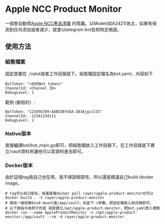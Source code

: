 # Apple NCC Product Monitor

一個會自動爬[Apple NCC產品清單](https://www.apple.com/tw/nccid) 的爬蟲。以Model(如A2421)為主，如果有偵測到任何添加或者減少，就會以telegram bot告知特定頻道。

## 使用方法

### 組態檔案

固定放置在 ./valut或者工作目錄底下。組態檔固定檔名為bot.yaml，內容如下

```
BotToken: "<你的Bot token>"
ChannelId: <Channel ID>
DebugLevel: 1
```

範例 (都假的）:

```
BotToken: "123456789:AABCDEFUGA-Z83AjgisIIS"
ChannelId: -12341234111
DebugLevel: 1
```

### Native版本

直接編譯bot/bot_main.go即可，把組態檔放入工作目錄下。在工作目錄底下建立/vault資料夾讓他可以寫資料進去即可。

### Docker版本

由於這個tag我自己也在用，我不保證相容性，所以還是建議自己build docker image。

```
# tag可以自己取名，或者直接docker pull rayer/apple-product-monitor也可以
docker build . -t rayer/apple-product-monitor
# 請找一個目錄bind mount進/app/vault，如底下-v參數。把設定檔放入該目錄即可。
# 以下面指令為例子的話 就是建立/opt/apple-product-monitor，把bot.yaml放入裡面
docker run --name AppleProductMonitor -v /opt/apple-product-monitor:/app/vault --rm -d rayer/apple-product-monitor
```

